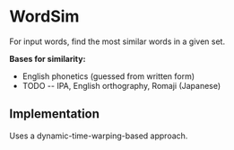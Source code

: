 # WordSim
For input words, find the most similar words in a given set.

**Bases for similarity:**

* English phonetics (guessed from written form)
* TODO -- IPA, English orthography, Romaji (Japanese)

## Implementation
Uses a dynamic-time-warping-based approach.
